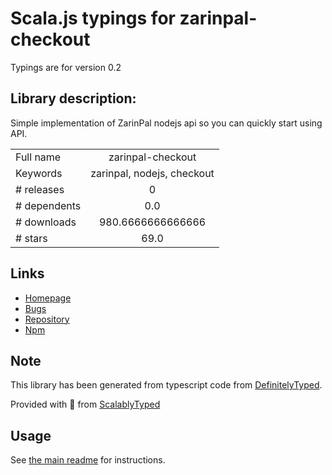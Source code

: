 
# Scala.js typings for zarinpal-checkout

Typings are for version 0.2

## Library description:
Simple implementation of ZarinPal nodejs api so you can quickly start using API.

|                    |                 |
| ------------------ | :-------------: |
| Full name          | zarinpal-checkout |
| Keywords           | zarinpal, nodejs, checkout |
| # releases         | 0 |
| # dependents       | 0.0 |
| # downloads        | 980.6666666666666 |
| # stars            | 69.0 |

## Links
- [Homepage](https://github.com/siamakmokhtari/zarinpal-checkout)
- [Bugs](https://github.com/siamakmokhtari/zarinpal-checkout/issues)
- [Repository](https://github.com/siamakmokhtari/zarinpal-checkout)
- [Npm](https://www.npmjs.com/package/zarinpal-checkout)
    


## Note
This library has been generated from typescript code from [DefinitelyTyped](https://definitelytyped.org).

Provided with :purple_heart: from [ScalablyTyped](https://github.com/oyvindberg/ScalablyTyped)

## Usage
See [the main readme](../../readme.md) for instructions.


